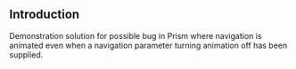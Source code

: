 ## Introduction
Demonstration solution for possible bug in Prism where navigation is animated even when a navigation parameter turning animation off has been supplied.
